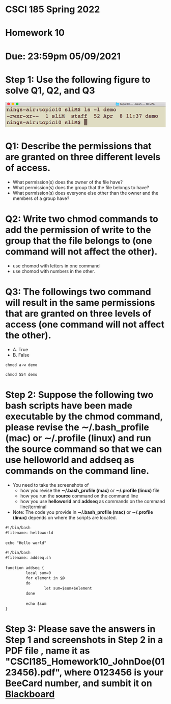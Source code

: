 # CSCI 185 Spring 2022
# Homework 10
# Due: 23:59pm 05/09/2021

# Step 1: Use the following figure to solve Q1, Q2, and Q3

![](../Resources/hw10-1.png)

# Q1: Describe the permissions that are granted on three different levels of access.
+ What permission(s) does the owner of the file have?
+ What permission(s) does the group that the file belongs to have?
+ What permission(s) does everyone else other than the owner and the members of a group have?


# Q2: Write two chmod commands to add the permission of write to the group that the file belongs to (one command will not affect the other).
+ use chomod with letters in one command
+ use chomod with numbers in the other.


# Q3: The followings two command will result in the same permissions that are granted on three levels of access (one command will not affect the other).
+ A. True
+ B. False

~~~~
chmod a-w demo
~~~~

~~~~
chmod 554 demo
~~~~
# Step 2: Suppose the following two bash scripts have been made executable by the chmod command, please revise the ∼/.bash\_profile (mac) or ∼/.profile (linux) and run the source command so that we can use helloworld and addseq as commands on the command line.
+ You need to take the screenshots of
  - how you revise the **∼/.bash\_profile (mac)** or **∼/.profile (linux)** file
  - how you run the **source** command on the command line
  - how you use **helloworld** and **addseq** as commands on the command line/terminal
+ Note: The code you provide in **∼/.bash\_profile (mac)** or **∼/.profile (linux)** depends on where the scripts are located.

~~~~
#!/bin/bash
#filename: helloworld

echo "Hello world"
~~~~


~~~~
#!/bin/bash
#filename: addseq.sh

function addseq {
         local sum=0
         for element in $@
         do
                 let sum=$sum+$element
         done
 
         echo $sum
}

~~~~




# Step 3: Please save the answers in Step 1 and screenshots in Step 2 in a PDF file , name it as "CSCI185_Homework10_JohnDoe(0123456).pdf", where 0123456 is your BeeCard number, and sumbit it on [Blackboard](https://blackboard.sau.edu/webapps/login/)

  
